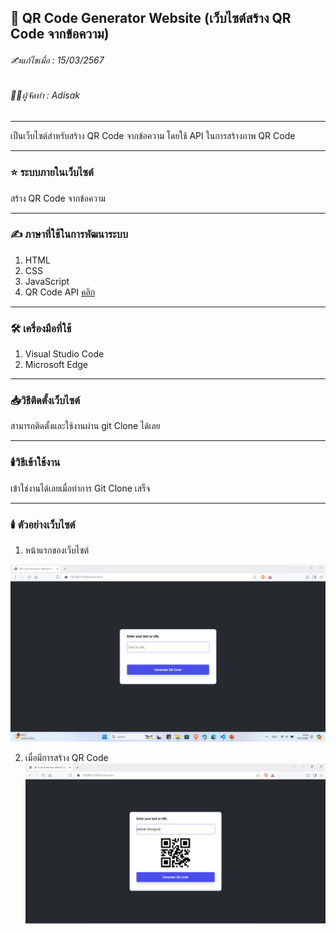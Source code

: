 ## 📖 QR Code Generator Website (เว็บไซต์สร้าง QR Code จากข้อความ)

###### ✍️แก้ไขเมื่อ : 15/03/2567
###### 👨‍💻ผู้จัดทำ : Adisak
___

เป็นเว็บไซต์สำหรับสร้าง QR Code จากข้อความ โดยใช้ API ในการสร้างภาพ QR Code
___ 

### ⭐ ระบบภายในเว็บไซต์
  สร้าง QR Code จากข้อความ

___

### ✍️ ภาษาที่ใช้ในการพัฒนาระบบ

1. HTML
2. CSS
3. JavaScript
4. QR Code API [คลิก](https://goqr.me/api/)

___

### 🛠️ เครื่องมือที่ใช้

1. Visual Studio Code
2. Microsoft Edge

___

### 📥วิธีติดตั้งเว็บไซต์
  สามารถติดตั้งและใช้งานผ่าน git Clone ได้เลย
___

### 🕯️วิธีเข้าใช้งาน
  เข้าใช่งานได้เลยเมื่อทำการ Git Clone เสร็จ
___

### 🕯️ ตัวอย่างเว็บไซต์
1. หน้าแรกของเว็บไซต์
   
![index](https://github.com/Adisak-KS/QR-Code-Generator-Website/blob/main/preview/img-1.png)

2. เมื่อมีการสร้าง QR Code
![index](https://github.com/Adisak-KS/QR-Code-Generator-Website/blob/main/preview/img-2.png)
